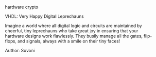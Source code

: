 hardware crypto

VHDL: Very Happy Digital Leprechauns

Imagine a world where all digital logic and circuits are maintained by cheerful, tiny leprechauns who take great joy in ensuring that your hardware designs work flawlessly. They busily manage all the gates, flip-flops, and signals, always with a smile on their tiny faces!

Author: Suvoni
